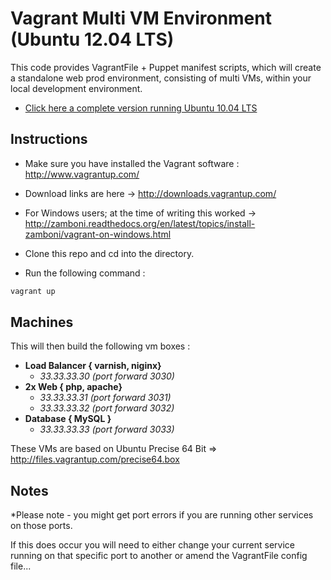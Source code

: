 Vagrant Multi VM Environment (Ubuntu 12.04 LTS)
===============================================

This code provides VagrantFile + Puppet manifest scripts, which will create a standalone web prod environment, consisting of multi VMs, within your local development environment.

 - <a href="https://github.com/modernfidelity/vagrant-web-prod-lucid32">Click here a complete version running Ubuntu 10.04 LTS</a>


Instructions
------------

- Make sure you have installed the Vagrant software : http://www.vagrantup.com/

 - Download links are here -> http://downloads.vagrantup.com/
 - For Windows users; at the time of writing this worked -> http://zamboni.readthedocs.org/en/latest/topics/install-zamboni/vagrant-on-windows.html

- Clone this repo and cd into the directory. 

- Run the following command : 


```bash
vagrant up
```

Machines
--------

This will then build the following vm boxes : 

- <strong>Load Balancer { varnish, niginx}</strong>
  - *33.33.33.30 (port forward 3030)*  
- <strong>2x Web { php, apache}</strong>
    - *33.33.33.31 (port forward 3031)*
    - *33.33.33.32 (port forward 3032)* 
- <strong>Database { MySQL }</strong>
    - *33.33.33.33 (port forward 3033)*


These VMs are based on Ubuntu Precise 64 Bit => http://files.vagrantup.com/precise64.box

Notes
-----
*Please note - you might get port errors if you are running other services on those ports. 

If this does occur you will need to either change your current service running on that specific port to another 
or amend the VagrantFile config file...
